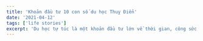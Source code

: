 ```yaml
---
title: 'Khoản đầu tư 10 con số du học Thuỵ Điển'
date: '2021-04-12'
tags: ['life stories']
excerpt: 'Du học tự túc là một khoản đầu tư lớn về thời gian, công sức và tiền bạc. Sau một năm học tập và sống tại Stockholm, mình đã có nhiều kinh nghiệm thực tế hơn về chi phí sinh hoạt, học tập tại đây. Trong bài viết này, mình sẽ chia sẻ với các bạn những kinh nghiệm và ước lượng cụ thể của mình về chi phí du học tại Thuỵ Điển.'
---
```

